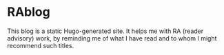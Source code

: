 # RAblog
This blog is a static Hugo-generated site. 
It helps me with RA (reader advisory) work, by reminding me of what I have read and to whom I might recommend such titles.
